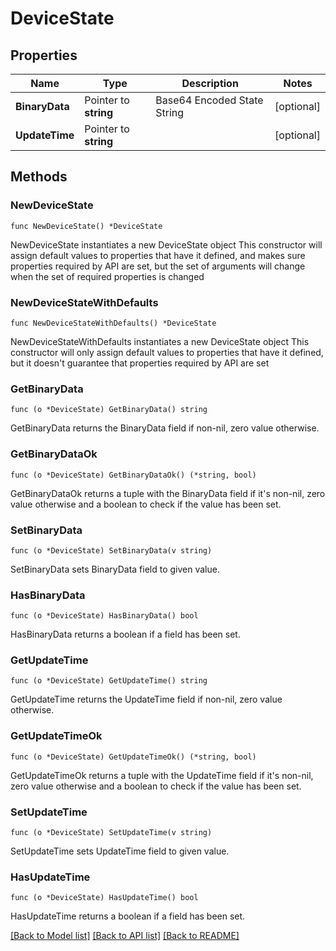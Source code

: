# DeviceState

## Properties

Name | Type | Description | Notes
------------ | ------------- | ------------- | -------------
**BinaryData** | Pointer to **string** | Base64 Encoded State String | [optional] 
**UpdateTime** | Pointer to **string** |  | [optional] 

## Methods

### NewDeviceState

`func NewDeviceState() *DeviceState`

NewDeviceState instantiates a new DeviceState object
This constructor will assign default values to properties that have it defined,
and makes sure properties required by API are set, but the set of arguments
will change when the set of required properties is changed

### NewDeviceStateWithDefaults

`func NewDeviceStateWithDefaults() *DeviceState`

NewDeviceStateWithDefaults instantiates a new DeviceState object
This constructor will only assign default values to properties that have it defined,
but it doesn't guarantee that properties required by API are set

### GetBinaryData

`func (o *DeviceState) GetBinaryData() string`

GetBinaryData returns the BinaryData field if non-nil, zero value otherwise.

### GetBinaryDataOk

`func (o *DeviceState) GetBinaryDataOk() (*string, bool)`

GetBinaryDataOk returns a tuple with the BinaryData field if it's non-nil, zero value otherwise
and a boolean to check if the value has been set.

### SetBinaryData

`func (o *DeviceState) SetBinaryData(v string)`

SetBinaryData sets BinaryData field to given value.

### HasBinaryData

`func (o *DeviceState) HasBinaryData() bool`

HasBinaryData returns a boolean if a field has been set.

### GetUpdateTime

`func (o *DeviceState) GetUpdateTime() string`

GetUpdateTime returns the UpdateTime field if non-nil, zero value otherwise.

### GetUpdateTimeOk

`func (o *DeviceState) GetUpdateTimeOk() (*string, bool)`

GetUpdateTimeOk returns a tuple with the UpdateTime field if it's non-nil, zero value otherwise
and a boolean to check if the value has been set.

### SetUpdateTime

`func (o *DeviceState) SetUpdateTime(v string)`

SetUpdateTime sets UpdateTime field to given value.

### HasUpdateTime

`func (o *DeviceState) HasUpdateTime() bool`

HasUpdateTime returns a boolean if a field has been set.


[[Back to Model list]](../README.md#documentation-for-models) [[Back to API list]](../README.md#documentation-for-api-endpoints) [[Back to README]](../README.md)



